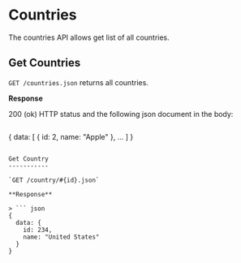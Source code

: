 Countries
=========

The countries API allows get list of all countries.

Get Countries
-------------

`GET /countries.json` returns all countries.

**Response**

200 (ok) HTTP status and the following json document in the body:

> ``` json
  {
    data: [
      {
        id: 2,
        name: "Apple"
      },
      ...
    ]
  }
  ```

Get Country
-----------

`GET /country/#{id}.json`

**Response**

> ``` json
  {
    data: { 
      id: 234,
      name: "United States"
    }
  }
  ```

